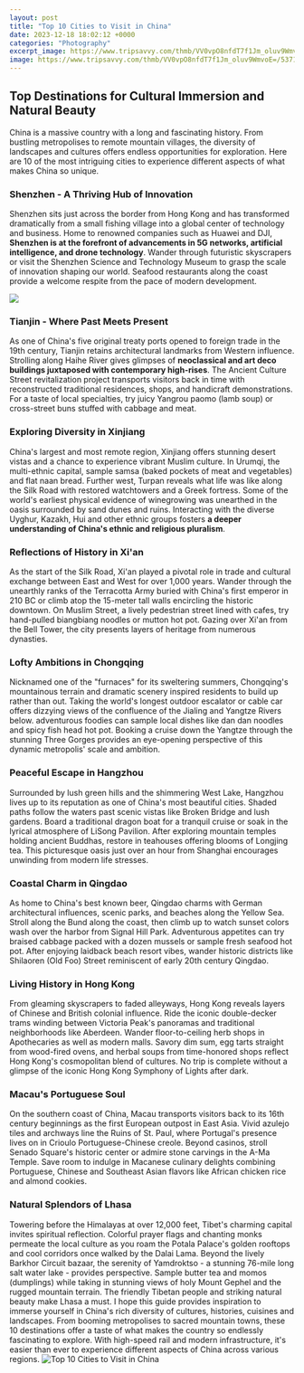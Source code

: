 ```yaml
---
layout: post
title: "Top 10 Cities to Visit in China"
date: 2023-12-18 18:02:12 +0000
categories: "Photography"
excerpt_image: https://www.tripsavvy.com/thmb/VV0vpO8nfdT7f1Jm_oluv9WmvoE=/5371x3591/filters:fill(auto,1)/elevated-view-of-shanghai-skyline-at-sunset-542714537-591334e25f9b58647027149e.jpg
image: https://www.tripsavvy.com/thmb/VV0vpO8nfdT7f1Jm_oluv9WmvoE=/5371x3591/filters:fill(auto,1)/elevated-view-of-shanghai-skyline-at-sunset-542714537-591334e25f9b58647027149e.jpg
---
```


## Top Destinations for Cultural Immersion and Natural Beauty
China is a massive country with a long and fascinating history. From bustling metropolises to remote mountain villages, the diversity of landscapes and cultures offers endless opportunities for exploration. Here are 10 of the most intriguing cities to experience different aspects of what makes China so unique.
### Shenzhen - A Thriving Hub of Innovation
Shenzhen sits just across the border from Hong Kong and has transformed dramatically from a small fishing village into a global center of technology and business. Home to renowned companies such as Huawei and DJI, **Shenzhen is at the forefront of advancements in 5G networks, artificial intelligence, and drone technology**. Wander through futuristic skyscrapers or visit the Shenzhen Science and Technology Museum to grasp the scale of innovation shaping our world. Seafood restaurants along the coast provide a welcome respite from the pace of modern development.

![](https://awayandfar.com/wp-content/uploads/2019/01/Shanghai.jpg)
### Tianjin - Where Past Meets Present 
As one of China's five original treaty ports opened to foreign trade in the 19th century, Tianjin retains architectural landmarks from Western influence. Strolling along Haihe River gives glimpses of **neoclassical and art deco buildings juxtaposed with contemporary high-rises**. The Ancient Culture Street revitalization project transports visitors back in time with reconstructed traditional residences, shops, and handicraft demonstrations. For a taste of local specialties, try juicy Yangrou paomo (lamb soup) or cross-street buns stuffed with cabbage and meat.
### Exploring Diversity in Xinjiang
China's largest and most remote region, Xinjiang offers stunning desert vistas and a chance to experience vibrant Muslim culture. In Urumqi, the multi-ethnic capital, sample samsa (baked pockets of meat and vegetables) and flat naan bread. Further west, Turpan reveals what life was like along the Silk Road with restored watchtowers and a Greek fortress. Some of the world's earliest physical evidence of winegrowing was unearthed in the oasis surrounded by sand dunes and ruins. Interacting with the diverse Uyghur, Kazakh, Hui and other ethnic groups fosters **a deeper understanding of China's ethnic and religious pluralism**.  
### Reflections of History in Xi'an
As the start of the Silk Road, Xi'an played a pivotal role in trade and cultural exchange between East and West for over 1,000 years. Wander through the unearthly ranks of the Terracotta Army buried with China's first emperor in 210 BC or climb atop the 15-meter tall walls encircling the historic downtown. On Muslim Street, a lively pedestrian street lined with cafes, try hand-pulled biangbiang noodles or mutton hot pot. Gazing over Xi'an from the Bell Tower, the city presents layers of heritage from numerous dynasties.
### Lofty Ambitions in Chongqing
Nicknamed one of the "furnaces" for its sweltering summers, Chongqing's mountainous terrain and dramatic scenery inspired residents to build up rather than out. Taking the world's longest outdoor escalator or cable car offers dizzying views of the confluence of the Jialing and Yangtze Rivers below. adventurous foodies can sample local dishes like dan dan noodles and spicy fish head hot pot. Booking a cruise down the Yangtze through the stunning Three Gorges provides an eye-opening perspective of this dynamic metropolis' scale and ambition.  
### Peaceful Escape in Hangzhou
Surrounded by lush green hills and the shimmering West Lake, Hangzhou lives up to its reputation as one of China's most beautiful cities. Shaded paths follow the waters past scenic vistas like Broken Bridge and lush gardens. Board a traditional dragon boat for a tranquil cruise or soak in the lyrical atmosphere of LiSong Pavilion. After exploring mountain temples holding ancient Buddhas, restore in teahouses offering blooms of Longjing tea. This picturesque oasis just over an hour from Shanghai encourages unwinding from modern life stresses.
### Coastal Charm in Qingdao
As home to China's best known beer, Qingdao charms with German architectural influences, scenic parks, and beaches along the Yellow Sea. Stroll along the Bund along the coast, then climb up to watch sunset colors wash over the harbor from Signal Hill Park. Adventurous appetites can try braised cabbage packed with a dozen mussels or sample fresh seafood hot pot. After enjoying laidback beach resort vibes, wander historic districts like Shilaoren (Old Foo) Street reminiscent of early 20th century Qingdao. 
### Living History in Hong Kong
From gleaming skyscrapers to faded alleyways, Hong Kong reveals layers of Chinese and British colonial influence. Ride the iconic double-decker trams winding between Victoria Peak's panoramas and traditional neighborhoods like Aberdeen. Wander floor-to-ceiling herb shops in Apothecaries as well as modern malls. Savory dim sum, egg tarts straight from wood-fired ovens, and herbal soups from time-honored shops reflect Hong Kong's cosmopolitan blend of cultures. No trip is complete without a glimpse of the iconic Hong Kong Symphony of Lights after dark.
### Macau's Portuguese Soul 
On the southern coast of China, Macau transports visitors back to its 16th century beginnings as the first European outpost in East Asia. Vivid azulejo tiles and archways line the Ruins of St. Paul, where Portugal's presence lives on in Crioulo Portuguese-Chinese creole. Beyond casinos, stroll Senado Square's historic center or admire stone carvings in the A-Ma Temple. Save room to indulge in Macanese culinary delights combining Portuguese, Chinese and Southeast Asian flavors like African chicken rice and almond cookies.
### Natural Splendors of Lhasa 
Towering before the Himalayas at over 12,000 feet, Tibet's charming capital invites spiritual reflection. Colorful prayer flags and chanting monks permeate the local culture as you roam the Potala Palace's golden rooftops and cool corridors once walked by the Dalai Lama. Beyond the lively Barkhor Circuit bazaar, the serenity of Yamdroktso - a stunning 76-mile long salt water lake - provides perspective. Sample butter tea and momos (dumplings) while taking in stunning views of holy Mount Gephel and the rugged mountain terrain. The friendly Tibetan people and striking natural beauty make Lhasa a must.
I hope this guide provides inspiration to immerse yourself in China's rich diversity of cultures, histories, cuisines and landscapes. From booming metropolises to sacred mountain towns, these 10 destinations offer a taste of what makes the country so endlessly fascinating to explore. With high-speed rail and modern infrastructure, it's easier than ever to experience different aspects of China across various regions.
![Top 10 Cities to Visit in China](https://www.tripsavvy.com/thmb/VV0vpO8nfdT7f1Jm_oluv9WmvoE=/5371x3591/filters:fill(auto,1)/elevated-view-of-shanghai-skyline-at-sunset-542714537-591334e25f9b58647027149e.jpg)